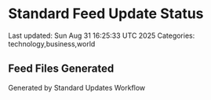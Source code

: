 # Standard Feed Update Status
Last updated: Sun Aug 31 16:25:33 UTC 2025
Categories: technology,business,world

## Feed Files Generated

Generated by Standard Updates Workflow
